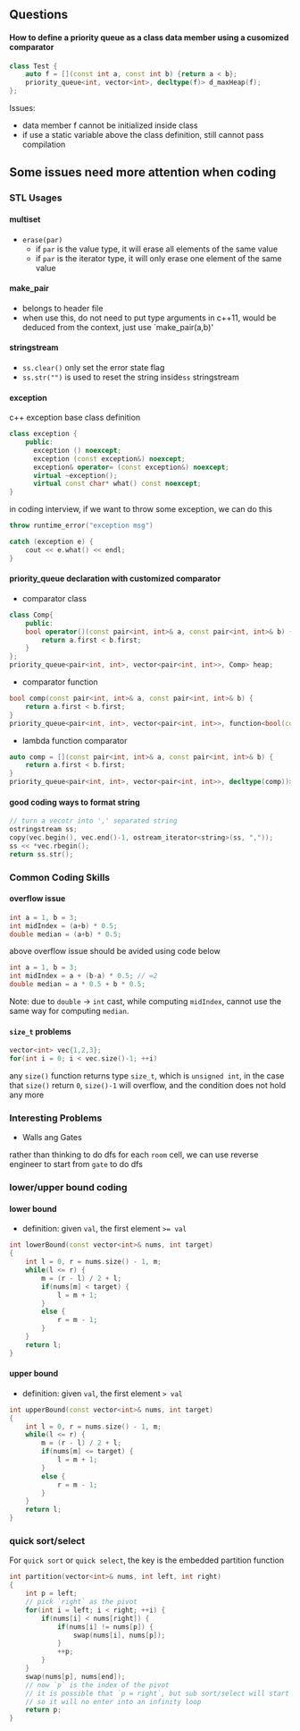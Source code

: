 ## Questions

#### How to define a priority queue as a class data member using a cusomized comparator
```cpp
class Test {
    auto f = [](const int a, const int b) {return a < b};
    priority_queue<int, vector<int>, decltype(f)> d_maxHeap(f);
};

```
Issues:
- data member f cannot be initialized inside class
- if use a static variable above the class definition, still cannot pass compilation



## Some issues need more attention when coding

### STL Usages
#### multiset
- `erase(par)`
    - if `par` is the value type, it will erase all elements of the same value
    - if `par` is the iterator type, it will only erase one element of the same value
#### make_pair
- belongs to <utility> header file
- when use this, do not need to put type arguments in c++11, would be deduced from the context, just use `make_pair(a,b)'

#### stringstream
- `ss.clear()` only set the error state flag
- `ss.str("")` is used to reset the string inside`ss` stringstream

#### exception
c++ exception base class definition
```cpp
class exception {
    public:
      exception () noexcept;
      exception (const exception&) noexcept;
      exception& operator= (const exception&) noexcept;
      virtual ~exception();
      virtual const char* what() const noexcept;
}
```
in coding interview, if we want to throw some exception, we can do this
```cpp
throw runtime_error("exception msg")

catch (exception e) {
    cout << e.what() << endl;
}
```

#### priority_queue declaration with customized comparator
- comparator class
```cpp
class Comp{
    public:
    bool operator()(const pair<int, int>& a, const pair<int, int>& b) {
        return a.first < b.first;
    }
};
priority_queue<pair<int, int>, vector<pair<int, int>>, Comp> heap;
```
- comparator function
```cpp
bool comp(const pair<int, int>& a, const pair<int, int>& b) {
    return a.first < b.first;
}
priority_queue<pair<int, int>, vector<pair<int, int>>, function<bool(const pair<int, int>&, const pair<int, int>&)> heap(comp);

```
- lambda function comparator
```cpp
auto comp = [](const pair<int, int>& a, const pair<int, int>& b) {
    return a.first < b.first;
}
priority_queue<pair<int, int>, vector<pair<int, int>>, decltype(comp))> heap(comp);
```

#### good coding ways to format string
```cpp
// turn a vecotr into ',' separated string
ostringstream ss;
copy(vec.begin(), vec.end()-1, ostream_iterator<string>(ss, ","));
ss << *vec.rbegin();
return ss.str();
```




### Common Coding Skills
#### overflow issue
```cpp
int a = 1, b = 3;
int midIndex = (a+b) * 0.5;
double median = (a+b) * 0.5;
```
above overflow issue should be avided using code below
```cpp
int a = 1, b = 3;
int midIndex = a + (b-a) * 0.5; // =2
double median = a * 0.5 + b * 0.5;
```
Note: due to `double` -> `int` cast, while computing `midIndex`, cannot use the same way for computing `median`.


#### `size_t` problems
```cpp
vector<int> vec{1,2,3};
for(int i = 0; i < vec.size()-1; ++i)
```
any `size()` function returns type `size_t`, which is `unsigned int`, in the case that `size()` return `0`, `size()-1` will overflow, and the 
condition does not hold any more



### Interesting Problems
- Walls ang Gates

rather than thinking to do dfs for each `room` cell, we can use reverse engineer to start from `gate` to do dfs


### lower/upper bound coding
#### lower bound
- definition: given `val`, the first element `>= val`

```cpp
int lowerBound(const vector<int>& nums, int target)
{
    int l = 0, r = nums.size() - 1, m;
    while(l <= r) {
        m = (r - l) / 2 + l;
        if(nums[m] < target) {
            l = m + 1;
        }
        else {
            r = m - 1;
        }
    }
    return l;
}
```

#### upper bound
- definition: given `val`, the first element `> val`

```cpp
int upperBound(const vector<int>& nums, int target)
{
    int l = 0, r = nums.size() - 1, m;
    while(l <= r) {
        m = (r - l) / 2 + l;
        if(nums[m] <= target) {
            l = m + 1;
        }
        else {
            r = m - 1;
        }
    }
    return l;
}
```

### quick sort/select
For `quick sort` or `quick select`, the key is the embedded partition function

```cpp
int partition(vector<int>& nums, int left, int right)
{
    int p = left;
    // pick `right` as the pivot
    for(int i = left; i < right; ++i) {
        if(nums[i] < nums[right]) {
            if(nums[i] != nums[p]) {
                swap(nums[i], nums[p]);
            }
            ++p;
        }
    }
    swap(nums[p], nums[end]);
    // now `p` is the index of the pivot
    // it is possible that `p = right`, but sub sort/select will start within [left, p-1] or [p+1, right]
    // so it will no enter into an infinity loop
    return p;
}
```
